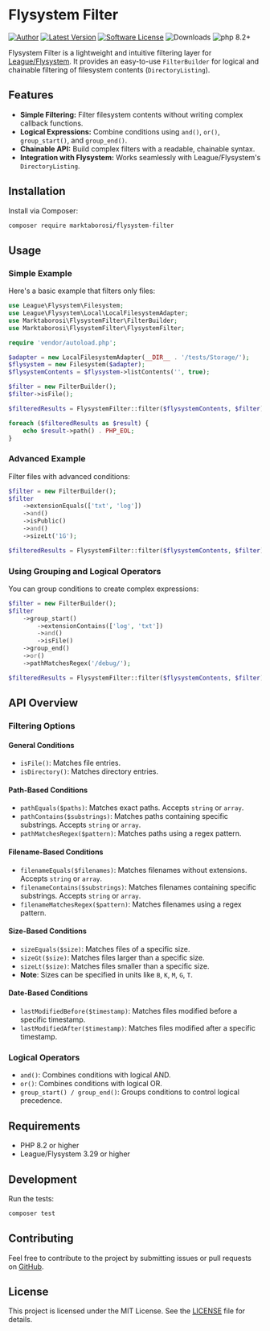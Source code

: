 
# Flysystem Filter

[![Author](https://img.shields.io/badge/author-@marktaborosi-blue.svg)](https://github.com/marktaborosi)
[![Latest Version](https://img.shields.io/github/release/marktaborosi/flysystem-filter.svg?style=flat-square)](https://github.com/marktaborosi/flysystem-filter/releases)
[![Software License](https://img.shields.io/badge/license-MIT-brightgreen.svg)](https://github.com/marktaborosi/flysystem-filter/blob/master/LICENSE)
![Downloads](https://img.shields.io/packagist/dt/marktaborosi/flysystem-filter.svg)
![php 8.2+](https://img.shields.io/badge/php-min%208.2-red.svg)

Flysystem Filter is a lightweight and intuitive filtering layer for [League/Flysystem](https://flysystem.thephpleague.com/). It provides an easy-to-use `FilterBuilder` for logical and chainable filtering of filesystem contents (`DirectoryListing`).

## Features

- **Simple Filtering:** Filter filesystem contents without writing complex callback functions.
- **Logical Expressions:** Combine conditions using `and()`, `or()`, `group_start()`, and `group_end()`.
- **Chainable API:** Build complex filters with a readable, chainable syntax.
- **Integration with Flysystem:** Works seamlessly with League/Flysystem's `DirectoryListing`.

## Installation

Install via Composer:

```bash
composer require marktaborosi/flysystem-filter
```

## Usage

### Simple Example

Here's a basic example that filters only files:

```php
use League\Flysystem\Filesystem;
use League\Flysystem\Local\LocalFilesystemAdapter;
use Marktaborosi\FlysystemFilter\FilterBuilder;
use Marktaborosi\FlysystemFilter\FlysystemFilter;

require 'vendor/autoload.php';

$adapter = new LocalFilesystemAdapter(__DIR__ . '/tests/Storage/');
$flysystem = new Filesystem($adapter);
$flysystemContents = $flysystem->listContents('', true);

$filter = new FilterBuilder();
$filter->isFile();

$filteredResults = FlysystemFilter::filter($flysystemContents, $filter);

foreach ($filteredResults as $result) {
    echo $result->path() . PHP_EOL;
}
```

### Advanced Example

Filter files with advanced conditions:

```php
$filter = new FilterBuilder();
$filter
    ->extensionEquals(['txt', 'log'])
    ->and()
    ->isPublic()
    ->and()
    ->sizeLt('1G');

$filteredResults = FlysystemFilter::filter($flysystemContents, $filter);
```

### Using Grouping and Logical Operators

You can group conditions to create complex expressions:

```php
$filter = new FilterBuilder();
$filter
    ->group_start()
        ->extensionContains(['log', 'txt'])
        ->and()
        ->isFile()
    ->group_end()
    ->or()
    ->pathMatchesRegex('/debug/');

$filteredResults = FlysystemFilter::filter($flysystemContents, $filter);
```

## API Overview

### Filtering Options

#### General Conditions
- `isFile()`: Matches file entries.
- `isDirectory()`: Matches directory entries.

#### Path-Based Conditions
- `pathEquals($paths)`: Matches exact paths. Accepts `string` or `array`.
- `pathContains($substrings)`: Matches paths containing specific substrings. Accepts `string` or `array`.
- `pathMatchesRegex($pattern)`: Matches paths using a regex pattern.

#### Filename-Based Conditions
- `filenameEquals($filenames)`: Matches filenames without extensions. Accepts `string` or `array`.
- `filenameContains($substrings)`: Matches filenames containing specific substrings. Accepts `string` or `array`.
- `filenameMatchesRegex($pattern)`: Matches filenames using a regex pattern.

#### Size-Based Conditions
- `sizeEquals($size)`: Matches files of a specific size.
- `sizeGt($size)`: Matches files larger than a specific size.
- `sizeLt($size)`: Matches files smaller than a specific size.
- **Note**: Sizes can be specified in units like `B`, `K`, `M`, `G`, `T`.

#### Date-Based Conditions
- `lastModifiedBefore($timestamp)`: Matches files modified before a specific timestamp.
- `lastModifiedAfter($timestamp)`: Matches files modified after a specific timestamp.

### Logical Operators
- `and()`: Combines conditions with logical AND.
- `or()`: Combines conditions with logical OR.
- `group_start() / group_end()`: Groups conditions to control logical precedence.

## Requirements

- PHP 8.2 or higher
- League/Flysystem 3.29 or higher

## Development

Run the tests:

```bash
composer test
```

## Contributing

Feel free to contribute to the project by submitting issues or pull requests on [GitHub](https://github.com/marktaborosi/flysystem-filter).

## License

This project is licensed under the MIT License. See the [LICENSE](LICENSE) file for details.
